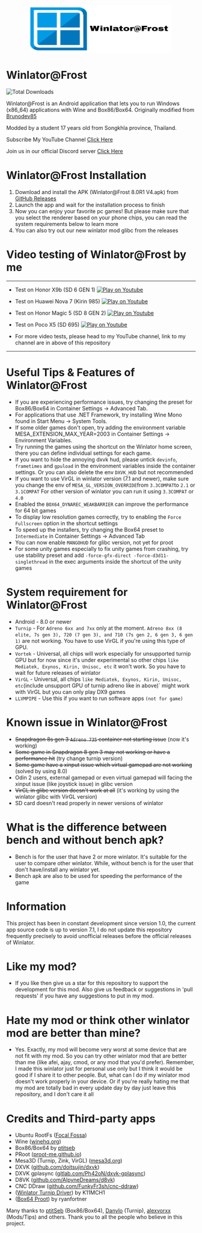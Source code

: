 <p align="center">
	<img src="logo.jpg" width="376" height="128" alt="Winlator-Frost Logo" />  
</p>

# Winlator@Frost
<p align="left">
  <img src="https://img.shields.io/github/downloads/MrPhryaNikFrosty/Winlator-Frost/total" alt="Total Downloads" width="150">
</p>

Winlator@Frost is an Android application that lets you to run Windows (x86_64) applications with Wine and Box86/Box64. Originally modified from [Brunodev85](https://github.com/brunodev85/Winlator)

Modded by a student 17 years old from Songkhla province, Thailand.

Subscribe My YouTube Channel [Click Here](https://youtube.com/@emuzone20?si=FUsBJ7ZmLY7Ktu1y)​

Join us in our official Discord server [Click Here](https://discord.gg/TZ3AMFhbRU)​

# Winlator@Frost Installation

1. Download and install the APK (Winlator@Frost 8.0R1 V4.apk) from [GitHub Releases](https://github.com/MrPhryaNikFrosty/Winlator-Frost/releases)
2. Launch the app and wait for the installation process to finish
3. Now you can enjoy your favorite pc games! But please make sure that you select the renderer based on your phone chips, you can read the system requirements below to learn more
4. You can also try out our new winlator mod glibc from the releases

# Video testing of Winlator@Frost by me
----

- Test on Honor X9b (SD 6 GEN 1)
[![Play on Youtube](https://i.ytimg.com/vi_webp/g0-XafDktx0/hqdefault.webp)](https://youtu.be/g0-XafDktx0?si=x2KqbS2vvuVRDkzv)

- Test on Huawei Nova 7 (Kirin 985)
[![Play on Youtube](https://i.ytimg.com/vi_webp/XzHptfLZEpc/hqdefault.webp)](https://youtu.be/XzHptfLZEpc?si=xp4gV4pJbqmyzrYc)

- Test on Honor Magic 5 (SD 8 GEN 2)
[![Play on Youtube](https://i.ytimg.com/vi_webp/xGRzNVE6WLg/hqdefault.webp)](https://youtu.be/xGRzNVE6WLg?si=Z4tjD_rxaiJok6d4)

- Test on Poco X5 (SD 695)
[![Play on Youtube](https://i.ytimg.com/vi_webp/yQl-OPTIb3E/hqdefault.webp)](https://youtu.be/yQl-OPTIb3E?si=QcSX-oz1CfWwVmXb)

- For more video tests, please head to my YouTube channel, link to my channel are in above of this repository

----

# Useful Tips & Features of Winlator@Frost

- If you are experiencing performance issues, try changing the preset for Box86/Box64 in Container Settings -> Advanced Tab.
- For applications that use .NET Framework, try installing Wine Mono found in Start Menu -> System Tools.
- If some older games don't open, try adding the environment variable MESA_EXTENSION_MAX_YEAR=2003 in Container Settings -> Environment Variables.
- Try running the games using the shortcut on the Winlator home screen, there you can define individual settings for each game.
- If you want to hide the annoying dxvk hud, please untick `devinfo`, `frametimes` and `gpuload` in the environment variables inside the container settings. Or you can also delete the env `DXVK_HUD` but not recommended
- If you want to use VirGL in winlator version (7.1 and newer), make sure you change the env of `MESA_GL_VERSION_OVERRIDE`from `3.3COMPAT`to `2.1` or `3.1COMPAT`
For other version of winlator you can run it using `3.3COMPAT` or `4.0`
- Enabled the `BOX64_DYNAREC_WEAKBARRIER` can improve the performance for 64 bit games
- To display low resolution games correctly, try to enabling the `Force Fullscreen` option in the shortcut settings
- To speed up the installers, try changing the Box64 preset to `Intermediate` in Container Settings -> Advanced Tab
- You can now enable `MANGOHUD` for glibc version, not yet for proot
- For some unity games especially to fix unity games from crashing, try use stability preset and add `-force-gfx-direct -​force-d3d11-singlethread` in the exec arguments inside the shortcut of the unity games

# System requirement for Winlator@Frost
- Android - 8.0 or newer
- `Turnip` - For `Adreno 6xx and 7xx` only at the moment. `Adreno 8xx (8 elite, 7s gen 3), 720 (7 gen 3), and 710 (7s gen 2, 6 gen 3, 6 gen 1)` are not working. You have to use VirGL if you're using this type of GPU.
- `Vortek` - Universal, all chips will work especially for unsupported turnip GPU but for now since it's under experimental so other chips `like Mediatek, Exynos, Kirin, Unisoc, etc` it won't work. So you have to wait for future releases of winlator
- `VirGL` - Universal, all chips `like Mediatek, Exynos, Kirin, Unisoc, etc`(include unsupport GPU of turnip adreno like in above)` might work with VirGL but you can only play DX9 games
- `LLVMPIPE` - Use this if you want to run software apps `(not for game)`

# Known issue in Winlator@Frost
- ~~Snapdragon 8s gen 3 `Adreno​ 735` container not starting issue~~ (now it's working)
- ~~Some game in Snapdragon 8 gen 3 may not working or have a performance hit~~ (try change turnip version)
- ~~Some game have a xinput issue which virtual gamepad are not working~~ (solved by using 8.0)
- Odin 2 users, external gamepad or even virtual gamepad will facing the xinput issue (like joystick issue) in glibc version
- ~~VirGL in glibc version doesn't work at all~~ (it's working by using the winlator glibc with VirGL version)
- SD card doesn't read properly in newer versions of winlator

# What is the difference between bench and without bench apk? 
- Bench is for the user that have 2 or more winlator. It's suitable for the user to compare other winlator. While, without bench is for the user that don't have/install any winlator yet.
- Bench apk are also to be used for speeding the performance of the game

# Information
This project has been in constant development since version 1.0, the current app source code is up to version 7.1, I do not update this repository frequently precisely to avoid unofficial releases before the official releases of Winlator.

# Like my mod? 
- If you like then give us a star for this repository to support the development for this mod. Also give us feedback or suggestions in 'pull requests' if you have any suggestions to put in my mod.

# Hate my mod or think other winlator mod are better than mine?
- Yes. Exactly, my mod will become very worst at some device that are not fit with my mod. So you can try other winlator mod that are better than me (like afei, ajay, cmod, or any mod that you'd prefer). Remember, I made this winlator just for personal use only but I think it would be good if I share it to other people. But, what can I do if my winlator mod doesn't work properly in your device. Or if you're really hating me that my mod are totally bad in every update day by day just leave this repository, and I don't care it all

# Credits and Third-party apps
- Ubuntu RootFs ([Focal Fossa](https://releases.ubuntu.com/focal))
- Wine ([winehq.org](https://www.winehq.org/))
- Box86/Box64 by [ptitseb](https://github.com/ptitSeb)
- PRoot ([proot-me.github.io](https://proot-me.github.io))
- Mesa3D (Turnip, Zink, VirGL) ([mesa3d.org](https://www.mesa3d.org))
- DXVK ([github.com/doitsujin/dxvk](https://github.com/doitsujin/dxvk))
- DXVK gplasync ([gitlab.com/Ph42oN/dxvk-gplasync](https://gitlab.com/Ph42oN/dxvk-gplasync))​
- D8VK ([github.com/AlpyneDreams/d8vk](https://github.com/AlpyneDreams/d8vk))
- CNC DDraw ([github.com/FunkyFr3sh/cnc-ddraw](https://github.com/FunkyFr3sh/cnc-ddraw))
- ([Winlator Turnip Driver](https://github.com/K11MCH1/WinlatorTurnipDrivers))​ by K11MCH1
- ([Box64 Proot](https://github.com/ryanfortner/box64-debs)) by ryanfortner

Many thanks to [ptitSeb](https://github.com/ptitSeb) (Box86/Box64), [Danylo](https://blogs.igalia.com/dpiliaiev/tags/mesa/) (Turnip), [alexvorxx](https://github.com/alexvorxx) 
(Mods/Tips) and others.
Thank you to all the people who believe in this project.

